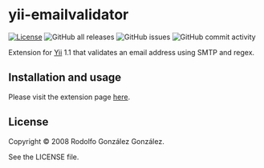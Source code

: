 # yii-emailvalidator

[![License](https://img.shields.io/badge/License-BSD_3--Clause-blue.svg)](https://opensource.org/licenses/BSD-3-Clause)
![GitHub all releases](https://img.shields.io/github/downloads/rgglez/yii-emailvalidator/total) 
![GitHub issues](https://img.shields.io/github/issues/rgglez/yii-emailvalidator) 
![GitHub commit activity](https://img.shields.io/github/commit-activity/y/rgglez/yii-emailvalidator)

Extension for [Yii](https://yiiframework.com) 1.1 that validates an email address using SMTP and regex.

## Installation and usage

Please visit the extension page [here](https://www.yiiframework.com/extension/emailvalidator).

## License

Copyright © 2008 Rodolfo González González.

See the LICENSE file.
